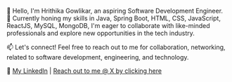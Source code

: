👋 Hello, I'm Hrithika Gowlikar, an aspiring Software Development Engineer.
🚀 Currently honing my skills in Java, Spring Boot, HTML, CSS, JavaScript, ReactJS, MySQL, MongoDB, I'm eager to collaborate with like-minded professionals and explore new opportunities in the tech industry.

📫 Let's connect! Feel free to reach out to me for collaboration, networking, related to software development, engineering, and technology.

🔗 [My LinkedIn](https://www.linkedin.com/in/hrithika-gowlikar22/) | [Reach out to me @ X by clicking here](https://x.com/Hrithika22?t=shn8GVSx6jWOniX456-pWg&s=09)


<!---
Hrithika22/Hrithika22 is a ✨ special ✨ repository because its `README.md` (this file) appears on your GitHub profile.
You can click the Preview link to take a look at your changes.
--->
